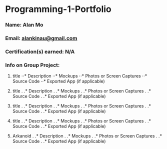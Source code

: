# Programming-1-Portfolio

### Name: Alan Mo

### Email: alankinau@gmail.com

### Certification(s) earned: N/A

### Info on Group Project:

1. title
⋅⋅* Description
⋅⋅* Mockups
⋅⋅* Photos or Screen Captures
⋅⋅* Source Code
⋅⋅* Exported App (if applicable)

2. title
. .* Description
. .* Mockups
. .* Photos or Screen Captures
. .* Source Code
. .* Exported App (if applicable)

3. title
. .* Description
. .* Mockups
. .* Photos or Screen Captures
. .* Source Code
. .* Exported App (if applicable)

4. title
. .* Description
. .* Mockups
. .* Photos or Screen Captures
. .* Source Code
. .* Exported App (if applicable)

5. Arkanoid
. .* Description
. .* Mockups
. .* Photos or Screen Captures
. .* Source Code
. .* Exported App (if applicable)
